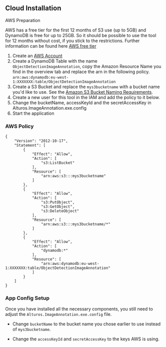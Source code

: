 ## Cloud Installation
AWS Preparation

AWS has a free tier for the first 12 months of S3 use (up to 5GB) and DynamoDB is free for up to 25GB. So it should be possible to use the tool for 12 months without cost, if you stick to the restrictions. Further information can be found here [AWS free tier](https://aws.amazon.com/en/free/)

1. Create an [AWS Account](https://portal.aws.amazon.com/billing/signup)
1. Create a DynamoDB Table with the name `ObjectDetectionImageAnnotation`, copy the Amazon Resource Name you find in the overview tab and replace the arn in the following policy.<br/>
`arn:aws:dynamodb:eu-west-1:XXXXXXX:table/ObjectDetectionImageAnnotation`
1. Create a S3 Bucket and replace the `mys3bucketname` with a bucket name you'd like to use. See the [Amazon S3 Bucket Naming Requirements](https://docs.aws.amazon.com/awscloudtrail/latest/userguide/cloudtrail-s3-bucket-naming-requirements.html).
1. Create a new user for this tool in the IAM and add the policy to it below.
1. Change the bucketName, accessKeyId and the secretAccessKey in Alturos.ImageAnnotation.exe.config
1. Start the application

### AWS Policy
```
{
    "Version": "2012-10-17",
    "Statement": [
        {
            "Effect": "Allow",
            "Action": [
                "s3:ListBucket"
            ],
            "Resource": [
                "arn:aws:s3:::mys3bucketname"
            ]
        },
        {
            "Effect": "Allow",
            "Action": [
                "s3:PutObject",
                "s3:GetObject",
                "s3:DeleteObject"
            ],
            "Resource": [
                "arn:aws:s3:::mys3bucketname/*"
            ]
        },
        {
            "Effect": "Allow",
            "Action": [
                "dynamodb:*"
            ],
            "Resource": [
                "arn:aws:dynamodb:eu-west-1:XXXXXXX:table/ObjectDetectionImageAnnotation"
            ]
        }
    ]
}
```

### App Config Setup

Once you have installed all the necessary components, you still need to adjust the `Alturos.ImageAnnotation.exe.config` file.

* Change `bucketName` to the bucket name you chose earlier to use instead of `mys3bucketname`.

* Change the `accessKeyId` and `secretAccessKey` to the keys AWS is using.
